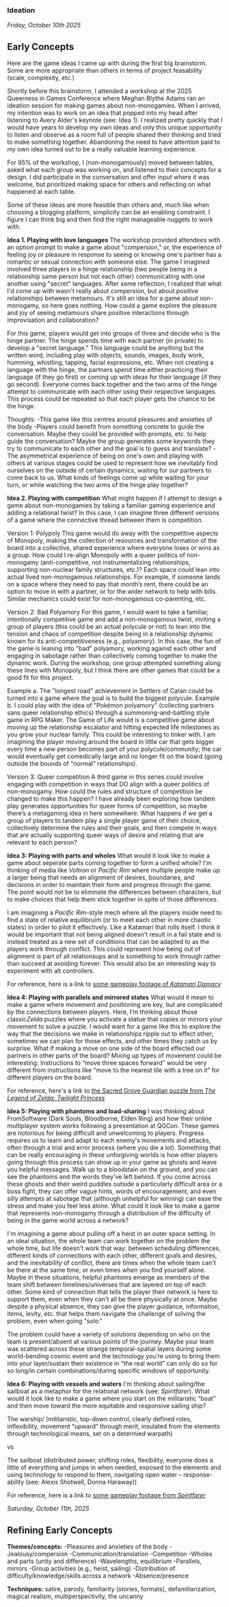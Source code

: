 ### Ideation

*Friday, October 10th 2025*

## Early Concepts
Here are the game ideas I came up with during the first big brainstorm. Some are more appropriate than others in terms of project feasability (scale, complexity, etc.)

Shortly before this brainstorm, I attended a workshop at the 2025 Queerness in Games Conference where Meghan Blythe Adams ran an ideation session for making games about non-monogamies. When I arrived, my intention was to work on an idea that popped into my head after listening to Avery Alder's keynote (see: Idea 1). I realized pretty quickly that I would have years to develop my own ideas and only this unique opportunity to listen and observe as a room full of people shared their thinking and tried to make something together. Abandoning the need to have attention paid to my own idea turned out to be a really valuable learning experience. 

For 95% of the workshop, I (non-monogamously) moved between tables, asked what each group was working on, and listened to their concepts for a design. I did participate in the conversation and offer input where it was welcome, but prioritized making space for others and reflecting on what happened at each table.

Some of these ideas are more feasible than others and, much like when choosing a blogging platform, simplicity can be an enabling constraint. I figure I can think big and then find the right manageable nuggets to work with.

**Idea 1. Playing with love languages**
The workshop provided attendees with an option prompt to make a game about "compersion," or, the experience of feeling joy or pleasure in response to seeing or knowing one's partner has a romantic or sexual connection with someone else. The game I imagined involved three players in a hinge relationship (two people being in a relationship same person but not each other) communicating with one another using "secret" languages. After some reflection, I realized that what I'd come up with wasn't really about compersion, but about positive relationships between metamours. It's still an idea for a game about non-monogamy, so here goes nothing. How could a game explore the pleasure and joy of seeing metamours share positive interactions through improvisation and collaboration? 

For this game, players would get into groups of three and decide who is the hinge partner. The hinge spends time with each partner (in private) to develop a "secret language." This language could be anything but the written word, including play with objects, sounds, images, body work, humming, whistling, tapping, facial expressions, etc. When not creating a language with the hinge, the partners spend time either practicing their language (if they go first) or coming up with ideas for their language (if they go second). Everyone comes back together and the two arms of the hinge attempt to communicate with each other using their respective languages. This process could be repeated so that each player gets the chance to be the hinge. 

Thoughts:
-This game like this centres around pleasures and anxieties of the body
-Players could benefit from something concrete to guide the conversation. Maybe they could be provided with prompts, etc. to help guide the conversation? Maybe the group generates some keywords they try to communicate to each other and the goal is to guess and translate?
-The asymmetrical experience of being on one's own and playing with others at various stages could be used to represent how we inevitably find ourselves on the outside of certain dynamics, waiting for our partners to come back to us. What kinds of feelings come up while waiting for your turn, or while watching the two arms of the hinge play together? 

**Idea 2. Playing with competition**
What might happen if I attempt to design a game about non-monogamies by taking a familiar gaming experience and adding a relational twist? In this case, I can imagine three different versions of a game where the connective thread between them is competition. 

Version 1: Polypoly
This game would do away with the competitive aspects of Monopoly, making the collection of resources and transformation of the board into a collective, shared experience where everyone loses or wins as a group. How could I re-align Monopoly with a queer politics of non-monogamy (anti-competitive, not instrumentalizing relationships, supporting non-nuclear family structures, etc.)? Each space could lean into actual lived non-monogamous relationships. For example, if someone lands on a space where they need to pay that month’s rent, there could be an option to move in with a partner, or for the wider network to help with bills. Similar mechanics could exist for non-monogamous co-parenting, etc.

Version 2: Bad Polyamory
For this game, I would want to take a familiar, intentionally competitive game and add a non-monogamous twist, inviting a group of players (this could be an actual polycule or not) to lean into the tension and chaos of competition despite being in a relationship dynamic known for its anti-competitiveness (e.g., polyamory). In this case, the fun of the game is leaning into "bad" polyamory, working against each other and engaging in sabotage rather than collectively coming together to make the dynamic work. During the workshop, one group attempted something along these lines with Monopoly, but I think there are other games that could be a good fit for this project.

Example a. The "longest road" achievement in Settlers of Catan could be turned into a game where the goal is to build the biggest polycule. 
Example b. I could play with the idea of "Pokémon polyamory" (collecting partners sans queer relationship ethics) through a summoning-and-battling style game in RPG Maker. 
The Game of Life would is a competitive game about moving up the relationship escalator and hitting expected life milestones as you grow your nuclear family. This could be interesting to tinker with. I am imagining the player moving around the board in little car that gets bigger every time a new person becomes part of your polycule/community; the car would eventually get comedically large and no longer fit on the board (going outside the bounds of "normal" relationships).

Version 3: Queer competition
A third game in this series could involve engaging with competition in ways that DO align with a queer politics of non-monogamy. How could the rules and structure of competition be changed to make this happen? I have already been exploring how tandem play generates opportunities for queer forms of competition, so maybe there’s a metagaming idea in here somewhere: What happens if we get a group of players to tandem play a single player game of their choice, collectively determine the rules and their goals, and then compete in ways that are actually supporting queer ways of desire and relating that are relevant to each person? 

**Idea 3: Playing with parts and wholes**
What would it look like to make a game about seperate parts coming together to form a unified whole? I'm thinking of media like *Voltron* or *Pacific Rim* where multiple people make up a larger being that needs an alignment of desires, boundaries, and decisions in order to maintain their form and progress through the game. The point would not be to eliminate the differences between characters, but to make choices that help them stick together in spite of those differences. 

I am imagining a *Pacific Rim*-style mech where all the players inside need to find a state of relative equilibruim (or to meet each other in more chaotic states) in order to pilot it effectively. Like a Katamari that rolls itself. I think it would be important that not being aligned doesn't result in a fail state and is instead treated as a new set of conditions that can be adapted to as the players work through conflict. This could represent how being out of alignment is part of all relationsups and is something to work through rather than succeed at avoiding forever. This would also be an interesting way to experiment with alt controllers. 

For reference, here is a link to [some gameplay footage of *Katamari Damacy*](https://www.youtube.com/watch?v=zJdER-F_zJo) 

**Idea 4: Playing with parallels and mirrored states**
What would it mean to make a game where movement and positioning are key, but are complicated by the connections between players. Here, I’m thinking about those classic*Zelda* puzzles where you activate a statue that copies or mirrors your movement to solve a puzzle. I would want for a game like this to explore the way that the decisions we make in relationships ripple out to effect other; sometimes we can plan for those effects, and other times they catch us by surprise. What if making a move on one side of the board effected our partners in other parts of the board? Mixing up types of movement could be interesting: Instructions to “move three spaces forward” would be very different from instructions like “move to the nearest tile with a tree on it” for different players on the board.

For reference, here's a link to [the Sacred Grove Guardian puzzle from *The Legend of Zelda: Twilight Princess*](https://www.youtube.com/watch?v=SERx6pByLE)

**Idea 5: Playing with phantoms and load-sharing**
I was thinking about FromSoftware (Dark Souls, Bloodborne, Elden Ring) and how their online multiplayer system works following a presentation at QGCon. These games are notorious for being difficult and unwelcoming to players. Progress requires us to learn and adapt to each enemy's movements and attacks, often through a trial and error process (where you die a lot). Something that can be really encouraging in these unforgiving worlds is how other players going through this process can show up in your game as ghosts and leave you helpful messages. Walk up to a bloodstain on the ground, and you can see the phantoms and the words they've left behind. If you come across these ghosts and their weird puddles outside a particularly difficult area or a boss fight, they can offer vague hints, words of encouragement, and even silly attempts at sabotage that (although unhelpful for winning) can ease the stress and make you feel less alone. What could it look like to make a game that represents non-monogamy through a distribution of the difficulty of being in the game world across a network?

I'm imagining a game about pulling off a heist in an outer space setting. In an ideal situation, the whole team can work together on the problem the whole time, but life doesn't work that way: between scheduling differences, different kinds of connections with each other, different goals and desires, and the inevitability of conflict, there are times when the whole team can't be there at the same time, or even times when you find yourself alone. Maybe in these situations, helpful phantoms emerge as members of the team shift between timelines/universes that are layered on top of each other. Some kind of connection that tells the player their network is here to support them, even when they can't all be there physically at once. Maybe despite a physical absence, they can give the player guidance, information, items, levity, etc. that helps them navigate the challenge of solving the problem, even when going "solo."

The problem could have a variety of solutions depending on who on the team is present/absent at various points of the journey. Maybe your team was scattered across these strange temporal-spatial layers during some world-bending cosmic event and the technology you’re using to bring them into your layer/sustain their existence in “the real world” can only do so for so long/in certain combinations/during specific windows of opportunity. 

**Idea 6: Playing with vessels and waters**
I'm thinking about sailing/the sailboat as a metaphor for the relational network (see: *Spiritfarer*). What would it look like to make a game where you start on the militaristic “boat” and then move toward the more equitable and responsive sailing ship?

The warship/ (militaristic, top-down control, clearly defined roles, inflexibility, movement “upward” through merit, insulated from the elements through technological means, set on a determied warpath)

 vs 

The sailboat (distributed power, shifting roles, flexibility, everyone does a little of everything and jumps in when needed, exposed to the elements and using technology to respond to them, navigating open water – response-ability (see: Alexis Shotwell, Donna Haraway))

For reference, here is a link to [some gameplay footage from *Spiritfarer*](https://www.youtube.com/watch?v=W7_sn6eXz7U)

*Saturday, October 11th, 2025*

## Refining Early Concepts

**Themes/concepts:** 
-Pleasures and anxieties of the body
-Jealousy/compersion
-Communication/translation
-Competition
-Wholes and parts (unity and difference)
-Wavelengths, equilibrium
-Parallels, mirrors
-Group activities (e.g., heist, sailing)
-Distribution of difficulty/knowledge/skills across a network
-Absence/presence

**Techniques:** satire, parody, familiarity (stories, formats), defamiliarization, magical realism, multiperspectivity, the uncanny